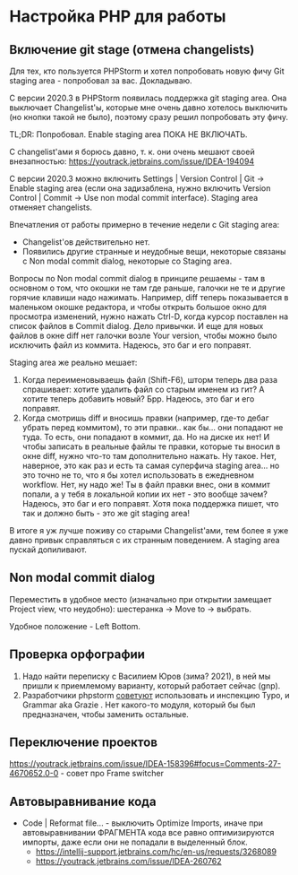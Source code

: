 # Настройка PHP для работы

## Включение git stage (отмена changelists)

Для тех, кто пользуется PHPStorm и хотел попробовать новую фичу Git staging area - попробовал за вас. Докладываю.

С версии 2020.3 в PHPStorm появилась поддержка git staging area. Она выключает Changelist'ы, которые мне очень давно хотелось выключить (но кнопки такой не было), поэтому сразу решил попробовать эту фичу.

TL;DR: Попробовал. Enable staging area ПОКА НЕ ВКЛЮЧАТЬ.

С changelist'ами я борюсь давно, т. к. они очень мешают своей внезапностью: https://youtrack.jetbrains.com/issue/IDEA-194094

С версии 2020.3 можно включить Settings | Version Control | Git -> Enable staging area (если она задизаблена, нужно включить Version Control | Commit -> Use non modal commit interface). Staging area отменяет changelists.

Впечатления от работы примерно в течение недели с Git staging area: 

 * Changelist'ов действительно нет. 
 * Появились другие странные и неудобные вещи, некоторые связаны с Non modal commit dialog, некоторые со Staging area. 

Вопросы по Non modal commit dialog в принципе решаемы - там в основном о том, что окошки не там где раньше, галочки
не те и другие горячие клавиши надо нажимать. Например, diff теперь показывается в маленьком окошке редактора, и чтобы
открыть большое окно для просмотра изменений, нужно нажать Ctrl-D, когда курсор поставлен на список файлов в Commit dialog.
Дело привычки. И еще для новых файлов в окне diff нет галочки возле Your version, чтобы можно было исключить файл из коммита. Надеюсь, это баг и его поправят.

Staging area же реально мешает:

1. Когда переименовываешь файл (Shift-F6), шторм теперь два раза спрашивает: хотите удалить файл со старым именем из гит? А хотите теперь добавить новый? Брр. Надеюсь, это баг и его поправят.
2. Когда смотришь diff и вносишь правки (например, где-то дебаг убрать перед коммитом), то эти правки.. как бы...  они попадают не туда. То есть, они попадают в коммит, да. Но на диске их нет! И чтобы записать в реальные файлы те правки, которые ты вносил в окне diff, нужно что-то там дополнительно нажать. Ну такое. Нет, наверное, это как  раз и есть та самая суперфича staging area... но это точно не то, что я бы хотел использовать в ежедневном workflow.  Нет, ну надо же! Ты в файл правки внес, они в коммит попали, а у тебя в локальной копии их нет - это вообще зачем?  Надеюсь, это баг и его поправят. Хотя пока поддержка пишет, что так и должно быть - это же git staging area!
    
В итоге я уж лучше поживу со старыми Changelist'ами, тем более я уже давно привык справляться с их странным поведением. А staging area пускай допиливают.

## Non modal commit dialog

Переместить в удобное место (изначально при открытии замещает Project view, что неудобно): шестеранка -> Move to -> выбрать.

Удобное положение - Left Bottom.

## Проверка орфографии

1. Надо найти переписку с Василием Юров (зима? 2021), в ней мы пришли к приемлемому варианту, который работает сейчас (gnp).
2. Разработчики phpstorm [советуют](https://youtrack.jetbrains.com/issue/IDEA-261212#focus=Comments-27-4669378.0-0) использовать и инспекцию Typo, и Grammar aka Grazie  . Нет какого-то модуля, который бы был предназначен, чтобы заменить остальные. 

## Переключение проектов

https://youtrack.jetbrains.com/issue/IDEA-158396#focus=Comments-27-4670652.0-0 - совет про Frame switcher

## Автовыравнивание кода

* Code | Reformat file... - выключить Optimize Imports, иначе при автовыравнивании ФРАГМЕНТА кода все равно оптимизируются импорты, даже если они не попадали в выделенный блок.
    * https://intellij-support.jetbrains.com/hc/en-us/requests/3268089
    * https://youtrack.jetbrains.com/issue/IDEA-260762